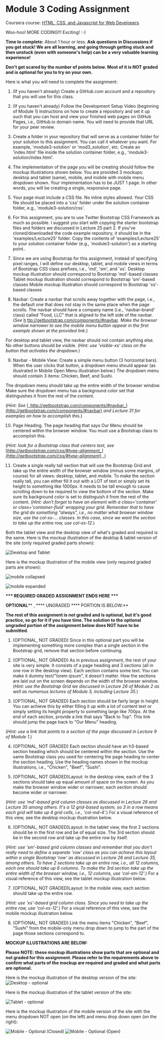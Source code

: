 # Module 3 Coding Assignment

Coursera course: [HTML, CSS, and Javascript for Web Developers](https://www.coursera.org/learn/html-css-javascript-for-web-developers)

Woo-hoo! MORE CODING!!! Exciting! :-)

**Time to complete:** About 1 hour or less. **Ask questions in Discussions if you get stuck! We are all learning, and going through getting stuck and then unstuck (even with someone&#39;s help) can be a very valuable learning experience!**

**Don&#39;t get scared by the number of points below.**  **Most of it is NOT graded and is optional for you to try on your own.**

Here is what you will need to complete the assignment:

1. (If you haven&#39;t already) Create a GitHub.com account and a repository that you will use for this class.

2. (If you haven&#39;t already) Follow the Development Setup Video (beginning of Module 1) instructions on how to create a repository and set it up such that you can host and view your finished web pages on GitHub Pages, i.e., GitHub.io domain name. You will need to provide that URL for your peer review.

3. Create a folder in your repository that will serve as a container folder for your solution to this assignment. You can call it whatever you want. For example, &#39;module3-solution&#39; or &#39;mod3\_solution&#39;, etc. Create an &#39;index.html&#39; file inside the solution container folder, e.g., &#39;module3-solution/index.html&#39;.

4. The implementation of the page you will be creating should follow the mockup illustrations shown below. You are provided 3 mockups: desktop and tablet (same), mobile, and mobile with mobile menu dropdown shown. Your implementation has to be JUST 1 page. In other words, you will be creating a single, responsive page.

5. Your page must include a CSS file. No inline styles allowed. Your CSS file should be placed into a &#39;css&#39; folder under the solution container folder, e.g., &#39;module3-solution/css&#39;.

6. For this assignment, you are to use Twitter Bootstrap CSS Framework as much as possible. I suggest you start with copying the starter bootstrap files and folders we discussed in Lecture 25 part 2. If you&#39;ve cloned/downloaded the code example repository, it should be in the &#39;examples/Lecture25&#39; folder. Copy the contents of &#39;examples/Lecture25&#39; to your solution container folder (e.g., &#39;module3-solution&#39;) as a starting point..

7. Since we are using Bootstrap for this assignment, instead of specifying pixel ranges, I will define our desktop, tablet, and mobile views in terms of Bootstrap CSS class prefixes, i.e., &#39;md&#39;, &#39;sm&#39;, and &#39;xs&#39;.
Desktop mockup illustration should correspond to Bootstrap &#39;md&#39;-based classes
Tablet mockup illustration should correspond to Bootstrap &#39;sm&#39;-based classes
Mobile mockup illustration should correspond to Bootstrap &#39;xs&#39;-based classes

8. Navbar: Create a navbar that scrolls away together with the page, i.e., the default one that does not stay in the same place when the page scrolls. The navbar should have a company name (i.e., &#39;navbar-brand&#39; class) called &quot;Food, LLC&quot; that is aligned to the left side of the navbar. (_See_ [h](http://getbootstrap.com/components/#navbar) [ttp://getbootstrap.com/components/#navbar](http://getbootstrap.com/components/#navbar)_. Make the browser window narrower to see the mobile menu button appear in the first example shown at the provided link._)

For desktop and tablet view, the navbar should not contain anything else. No other buttons should be visible. (_Hint: use &#39;visible-xs&#39; class on the button that activates the dropdown._)

9. Navbar - Mobile View: Create a simple menu button (3 horizontal bars). When the user clicks that button, a dropdown menu should appear (as illustrated in Mobile Open Menu illustration below.) The dropdown menu should contain 3 items: Chicken, Beef, and Sushi.

The dropdown menu should take up the entire width of the browser window. Make sure the dropdown menu has a background color set that distinguishes it from the rest of the content.

(_Hint: See_ [_http://getbootstrap.com/components/#navbar_](http://getbootstrap.com/components/#navbar) _and Lecture 31 for examples on how to accomplish this._)

10.  Page Heading. The page heading that says Our Menu should be centered within the browser window. You must use a Bootstrap class to accomplish this.

(_Hint: look for a Bootstrap class that centers text, see_ [_http://getbootstrap.com/css/#type-alignment_](http://getbootstrap.com/css/#type-alignment)_._)

11.  Create a single really tall section that will use the Bootstrap Grid and take up the entire width of the browser window (minus some margins, of course) for all views: desktop, tablet, and mobile. To make the section really tall, you can either fill it out with a LOT of text or simply set its height to something like 1000px. It needs to be tall enough to cause scrolling down to be required to view the bottom of the section. Make sure its background color is set to distinguish it from the rest of the content. (_Hint: don&#39;t forget to have an element with a class=&#39;container&#39; or class=&#39;container-fluid&#39; wrapping your grid. Remember that to have the grid do something &quot;always&quot;, i.e., no matter what browser window size, use the col-xs-... classes. In this case, since we want the section to take up the entire row, use col-xs-12._)


Both the tablet view and the desktop view of what&#39;s graded and required is the same. Here is the mockup illustration of the desktop &amp; tablet version of the site (only required graded parts shown):

 ![Desktop and Tablet](images/desktop.png)


Here is the mockup illustration of the mobile view (only required graded parts are shown):

 ![mobile collapsed](images/mobile-collapsed.png)

 ![mobile expanded](images/mobile-expanded.png)


**\*\*\* REQUIRED GRADED ASSIGNMENT ENDS HERE \*\*\***





**OPTIONAL**** , **** UNGRADED **** PORTION IS BELOW:**

**The rest of this assignment is not graded and is optional, but it&#39;s good practice, so go for it if you have time. The solution to the optional ungraded portion of the assignment below does NOT have to be submitted.**

1. (OPTIONAL, NOT GRADED) Since in this optional part you will be implementing something more complex than a single section in the Bootstrap grid, remove that section before continuing.

2. (OPTIONAL, NOT GRADED) As in previous assignment, the rest of your site is very simple. It consists of a page heading and 3 sections (all in one row in the desktop view). Each section contains some text. You can make it dummy text/&quot;lorem ipsum&quot;, it doesn&#39;t matter. How the sections are laid out on the screen depends on the width of the browser window. (_Hint: use the Bootstrap Grid we discussed in Lecture 26 of Module 2 as well as numerous lectures of Module 3, including Lecture 35._)

3.  (OPTIONAL, NOT GRADED) Each section should be fairly large in height. You can achieve this by either filling it up with a lot of content text or simply setting its height property to something large like 700px. At the end of each section, provide a link that says &quot;Back to Top&quot;. This link should jump the page back to &quot;Our Menu&quot; heading.

(_Hint: use a link that points to a section of the page discussed in Lecture 9 of Module 1._)

4.  (OPTIONAL, NOT GRADED) Each section should have an h3-based section heading which should be centered within the section. Use the same Bootstrap class you used for centering the page heading to center the section heading. Use the heading names shown in the mockup illustrations, i.e., &quot;Chicken&quot;, &quot;Beef&quot;, &quot;Sushi&quot;.

5.  (OPTIONAL, NOT GRADED)Layout: In the desktop view, each of the 3 sections should take up equal amount of space on the screen. As you make the browser window wider or narrower, each section should become wider or narrower.

(_Hint: use &#39;md&#39;-based grid column classes as discussed in Lecture 26 and Lecture 35 among others. It&#39;s a 12 grid-based system, so 3 in a row means each grid will take up 4 grid cells, i.e., &#39;col-md-4&#39;._)
For a visual reference of this view, see the desktop mockup illustration below.

6.  (OPTIONAL, NOT GRADED)Layout: In the tablet view, the first 2 sections should be in the first row and be of equal size. The 3rd section should be in the second row and take up the entire row by itself.

(_Hint: use &#39;sm&#39;-based grid column classes and remember that you don&#39;t really need to define a separate &#39;row&#39; class as you can achieve this layout within a single Bootstrap &#39;row&#39; as discussed in Lecture 26 and Lecture 35, among others. To have 2 sections take up an entire row, i.e., all 12 columns, each one should take up 6 columns. To make the 3rd section take up the entire width of the browser window, i.e., 12 columns, use &#39;col-sm-12&#39;._)
For a visual reference of this view, see the tablet mockup illustration below.

7.  (OPTIONAL, NOT GRADED)Layout: In the mobile view, each section should take up the entire row.

(_Hint: use &#39;xs&#39;-based grid column class. Since you need to take up the entire row, use &#39;col-xs-12&#39;._)
For a visual reference of this view, see the mobile mockup illustration below.

8.  (OPTIONAL, NOT GRADED) Link the menu items &quot;Chicken&quot;, &quot;Beef&quot;, &quot;Sushi&quot; from the mobile-only menu drop down to jump to the part of the page those sections correspond to.



**MOCKUP ILLUSTRATIONS ARE BELOW:**

**Please NOTE: these mockup illustrations show parts that are optional and not graded for this assignment. Please refer to the requirements above to confirm what parts of the mockup are required and graded and what parts are optional.**

Here is the mockup illustration of the desktop version of the site: ![Desktop - optional](images/desktop-optional.png)

Here is the mockup illustration of the tablet version of the site:   

![Tablet - optional](images/tablet-optional.png)


Here is the mockup illustration of the mobile version of the site with the menu dropdown NOT open (on the left) and menu drop down open (on the right):

![Mobile - Optional (Closed)](images/mobile-optional-collapsed.png)
![Mobile - Optional (Open)](images/mobile-optional-expanded.png)
